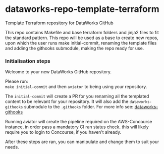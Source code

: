 # dataworks-repo-template-terraform
Template Terraform repository for DataWorks GitHub

This repo contains Makefile and base terraform folders and jinja2 files to fit the standard pattern.
This repo will be used as a base to create new repos, upon which the user runs make initial-commit, renaming the template files and adding the githooks submodule, making the repo ready for use.

### Initialisation steps
Welcome to your new DataWorks GitHub repository.

Please run:  
`make initial-commit`  and then `aviator`
to being using your repository.  

The `initial-commit` will create a PR for you renaming all the templated content to be relevant for your repository. It will also add the `dataworks-githooks` submodule to the `.githooks` folder.  For more info see: [dataworks-githooks](https://github.com/dwp/dataworks-githooks)

Running aviator will create the pipeline required on the AWS-Concourse instance, in order pass a mandatory CI ran status check.  this will likely require you to login to Concourse, if you haven't already.

After these steps are ran, you can manipulate and change them to suit your needs.
